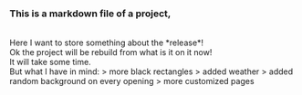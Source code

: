 ### This is a markdown file of a project,
<br>
Here I want to store something about the *release*!
<br>
Ok the project will be rebuild from what is it on it now!
<br>
It will take some time.
<br>
But what I have in mind:
> more black rectangles
> added weather
> added random background on every opening
> more customized pages
